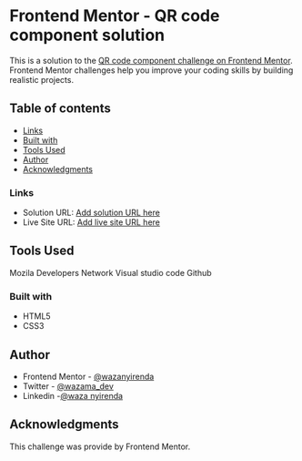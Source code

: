 # Frontend Mentor - QR code component solution

This is a solution to the [QR code component challenge on Frontend Mentor](https://www.frontendmentor.io/challenges/qr-code-component-iux_sIO_H). Frontend Mentor challenges help you improve your coding skills by building realistic projects. 

## Table of contents

  - [Links](#links)
  - [Built with](#built-with)
  - [Tools Used](#tools-used)
  - [Author](#author)
  - [Acknowledgments](#acknowledgments)

### Links

- Solution URL: [Add solution URL here](https://your-solution-url.com)
- Live Site URL: [Add live site URL here](https://your-live-site-url.com)

## Tools Used

Mozila Developers Network
Visual studio code
Github

### Built with

- HTML5
- CSS3

## Author

- Frontend Mentor - [@wazanyirenda](https://www.frontendmentor.io/profile/Wazanyirenda)
- Twitter - [@wazama_dev](https://twitter.com/wazama_dev)
- Linkedin -[@waza nyirenda](https://www.linkedin.com/in/waza-nyirenda-778838206/)


## Acknowledgments

This challenge was provide by Frontend Mentor.